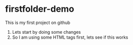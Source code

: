 # firstfolder-demo
This is my first project on github
<ol>
  <li>Lets start by doing some changes</li>
  <li>So I am using some HTML tags first, lets see if this works</li>
</ol>
